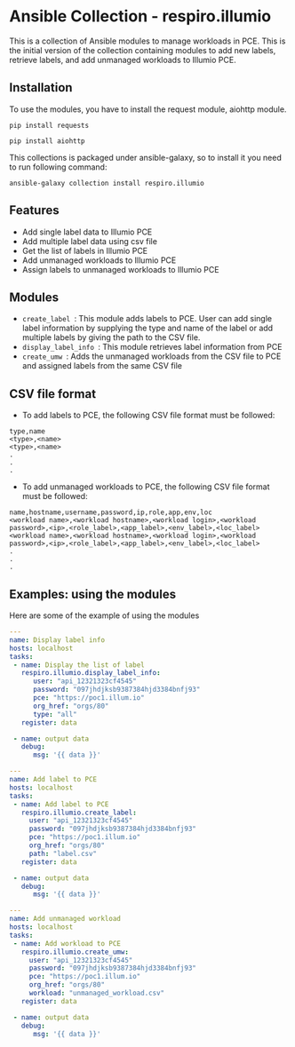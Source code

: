 # Ansible Collection - respiro.illumio

This is a collection of Ansible modules to manage workloads in PCE. This is the initial version of the collection containing modules to add new labels, retrieve labels, and add unmanaged workloads to Illumio PCE. 

## Installation

To use the modules, you have to install the request module, aiohttp module.

```
pip install requests
```
```
pip install aiohttp
```
This collections is packaged under ansible-galaxy, so to install it you need to run following command:

```ansible
ansible-galaxy collection install respiro.illumio
```

## Features

* Add single label data to Illumio PCE
* Add multiple label data using csv file
* Get the list of labels in Illumio PCE
* Add unmanaged workloads to Illumio PCE
* Assign labels to unmanaged workloads to Illumio PCE

## Modules

* ``` create_label  ```: This module adds labels to PCE. User can add single label information by supplying the type and name of the label or add multiple labels by giving the path to the CSV file.
* ``` display_label_info  ```: This module retrieves label information from PCE
* ``` create_umw  ```: Adds the unmanaged workloads from the CSV file to PCE and assigned labels from the same CSV file

## CSV file format

* To add labels to PCE, the following CSV file format must be followed:

```csv
type,name
<type>,<name>
<type>,<name>
.
.
.
```

* To add unmanaged workloads to PCE, the following CSV file format must be followed:

```csv
name,hostname,username,password,ip,role,app,env,loc
<workload name>,<workload hostname>,<workload login>,<workload password>,<ip>,<role_label>,<app_label>,<env_label>,<loc_label>
<workload name>,<workload hostname>,<workload login>,<workload password>,<ip>,<role_label>,<app_label>,<env_label>,<loc_label>
.
.
.
```
## Examples: using the modules
Here are some of the example of using the modules

```yaml
---
name: Display label info
hosts: localhost
tasks:
 - name: Display the list of label
   respiro.illumio.display_label_info:
      user: "api_12321323cf4545"
      password: "097jhdjksb9387384hjd3384bnfj93"
      pce: "https://poc1.illum.io"
      org_href: "orgs/80"
      type: "all"
   register: data

 - name: output data
   debug:
      msg: '{{ data }}'
```

```yaml
---
name: Add label to PCE
hosts: localhost
tasks:
 - name: Add label to PCE
   respiro.illumio.create_label:
     user: "api_12321323cf4545"
     password: "097jhdjksb9387384hjd3384bnfj93"
     pce: "https://poc1.illum.io"
     org_href: "orgs/80"
     path: "label.csv"
   register: data 

 - name: output data
   debug:
      msg: '{{ data }}'
```
```yaml
---
name: Add unmanaged workload
hosts: localhost
tasks:
 - name: Add workload to PCE
   respiro.illumio.create_umw:
     user: "api_12321323cf4545"
     password: "097jhdjksb9387384hjd3384bnfj93"
     pce: "https://poc1.illum.io"
     org_href: "orgs/80"
     workload: "unmanaged_workload.csv"
   register: data 

 - name: output data
   debug:
      msg: '{{ data }}'
```






